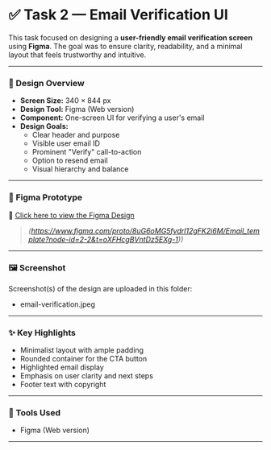 # ✅ Task 2 — Email Verification UI

This task focused on designing a **user-friendly email verification screen** using **Figma**. The goal was to ensure clarity, readability, and a minimal layout that feels trustworthy and intuitive.

---

### 📱 Design Overview

- **Screen Size:** 340 × 844 px  
- **Design Tool:** Figma (Web version)  
- **Component:** One-screen UI for verifying a user's email  
- **Design Goals:**
  - Clear header and purpose  
  - Visible user email ID  
  - Prominent "Verify" call-to-action  
  - Option to resend email  
  - Visual hierarchy and balance

---

### 🔗 Figma Prototype

🔗 [Click here to view the Figma Design](https://www.figma.com/proto/your-task2-link-goes-here)

> *(https://www.figma.com/proto/8uG6oMG5fvdrI12gFK2i6M/Email_template?node-id=2-2&t=oXFHcgBVntDz5EXg-1))*

---

### 🖼 Screenshot

Screenshot(s) of the design are uploaded in this folder:
- email-verification.jpeg

---

### ✨ Key Highlights

- Minimalist layout with ample padding  
- Rounded container for the CTA button  
- Highlighted email display  
- Emphasis on user clarity and next steps  
- Footer text with copyright

---

### 🧰 Tools Used

- Figma (Web version)

---
